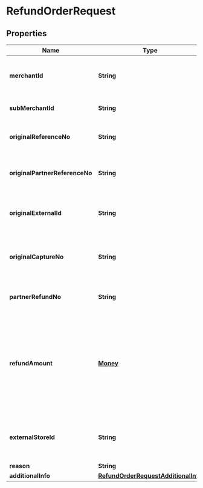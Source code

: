 

# RefundOrderRequest


## Properties

| Name | Type | Description | Notes |
| - | - | - | - |
|**merchantId** | **String** | Merchant identifier that is unique per each merchant |  |
|**subMerchantId** | **String** | Information of sub merchant identifier |  [optional] |
|**originalReferenceNo** | **String** | Original transaction identifier on DANA system |  [optional] |
|**originalPartnerReferenceNo** | **String** | Original transaction identifier on partner system |  |
|**originalExternalId** | **String** | Original external identifier on header message |  [optional] |
|**originalCaptureNo** | **String** | DANA's capture identifier. Use to refund the corresponding capture order |  [optional] |
|**partnerRefundNo** | **String** | Reference number from merchant for the refund |  |
|**refundAmount** | [**Money**](Money.md) | Refund amount. Contains two sub-fields - 1. Value (Transaction amount, including the cents) and 2. Currency (Currency code based on ISO) |  |
|**externalStoreId** | **String** | Store identifier to indicate to which store this payment belongs to |  [optional] |
|**reason** | **String** | Refund reason |  [optional] |
|**additionalInfo** | [**RefundOrderRequestAdditionalInfo**](RefundOrderRequestAdditionalInfo.md) |  |  [optional] |



